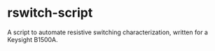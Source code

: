 # rswitch-script
A script to automate resistive switching characterization, written for a Keysight B1500A.

